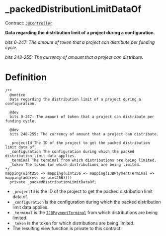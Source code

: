 # _packedDistributionLimitDataOf

Contract: [`JBController`](/api/contracts/or-controllers/jbcontroller/README.md)​‌

**Data regarding the distribution limit of a project during a configuration.**

_bits 0-247: The amount of token that a project can distribute per funding cycle._

_bits 248-255: The currency of amount that a project can distribute._

# Definition

```
/**
  @notice
  Data regarding the distribution limit of a project during a configuration.

  @dev
  bits 0-247: The amount of token that a project can distribute per funding cycle.

  @dev
  bits 248-255: The currency of amount that a project can distribute.

  _projectId The ID of the project to get the packed distribution limit data of.
  _configuration The configuration during which the packed distribution limit data applies.
  _terminal The terminal from which distributions are being limited.
  _token The token for which distributions are being limited.
*/
mapping(uint256 => mapping(uint256 => mapping(IJBPaymentTerminal => mapping(address => uint256))))
  private _packedDistributionLimitDataOf;
```

* `_projectId` is the ID of the project to get the packed distribution limit data of.
* `_configuration` is the configuration during which the packed distribution limit data applies.
* `_terminal` is the [`IJBPaymentTerminal`](/api/interfaces/ijbpaymentterminal.md) from which distributions are being limited.
* `_token` is the token for which distributions are being limited.
* The resulting view function is private to this contract.

